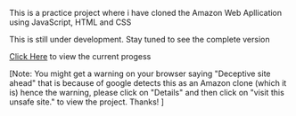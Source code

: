 This is a practice project where i have cloned the Amazon Web Apllication using JavaScript, HTML and CSS

This is still under development. Stay tuned to see the complete version

[Click Here](https://abhishekr14.github.io/AmazeCart/) to view the current progess

[Note: You might get a warning on your browser saying "Deceptive site ahead" that is because of google detects this as an Amazon clone (which it is) hence the warning, please click on "Details" and then click on "visit this unsafe site." to view the project. Thanks! ]
